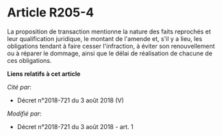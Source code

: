 # Article R205-4

La proposition de transaction mentionne la nature des faits reprochés et leur qualification juridique, le montant de l'amende
et, s'il y a lieu, les obligations tendant à faire cesser l'infraction, à éviter son renouvellement ou à réparer le dommage,
ainsi que le délai de réalisation de chacune de ces obligations.

**Liens relatifs à cet article**

_Cité par_:

  - Décret n°2018-721 du 3 août 2018 (V)

_Modifié par_:

  - Décret n°2018-721 du 3 août 2018 - art. 1
